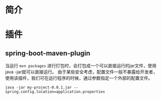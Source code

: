 # 简介



# 插件

## spring-boot-maven-plugin

当运行 `mvn packages` 进行打包时，会打包成一个可以直接运行的jar文件，使用java -jar就可以直接运行。
由于某些安全考虑，配置文件一般不暴露给开发者，使用该插件，我们可在运行程序的时候，通过参数指定一个外部的配置文件。

```
java -jar my-project-0.0.1.jar --spring.config.location=application.properties
```